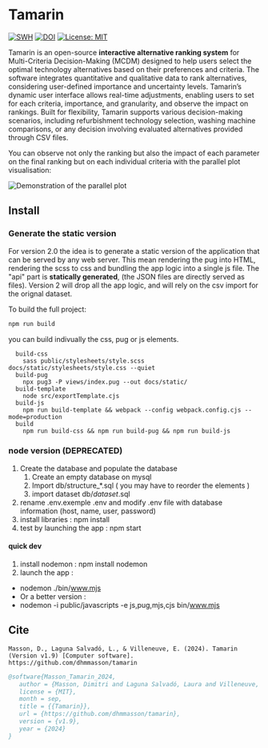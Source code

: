 # Tamarin

[![SWH](https://archive.softwareheritage.org/badge/origin/https://github.com/dhmmasson/rezbuild-emperor-tamarin/)](https://archive.softwareheritage.org/browse/origin/?origin_url=https://github.com/dhmmasson/rezbuild-emperor-tamarin)
[![DOI](https://zenodo.org/badge/DOI/10.5281/zenodo.13628740.svg)](https://doi.org/10.5281/zenodo.13628740)
[![License: MIT](https://img.shields.io/badge/License-MIT-yellow.svg)](https://opensource.org/licenses/MIT)

Tamarin is an open-source **interactive alternative ranking system** for Multi-Criteria Decision-Making (MCDM) designed to help users select the optimal technology alternatives based on their preferences and criteria. The software integrates quantitative and qualitative data to rank alternatives, considering user-defined importance and uncertainty levels. Tamarin’s dynamic user interface allows real-time adjustments, enabling users to set for each criteria, importance, and granularity, and observe the impact on rankings. Built for flexibility, Tamarin supports various decision-making scenarios, including refurbishment technology selection, washing machine comparisons, or any decision involving evaluated alternatives provided through CSV files.

You can observe not only the ranking but also the impact of each parameter on the final ranking but on each individual criteria with the parallel plot visualisation: 

![Demonstration of the parallel plot](/docs/parallelPlotCoordinate.gif)

## Install

### Generate the static version 

For version 2.0 the idea is to generate a static version of the application that can be served by any web server. This mean rendering the pug into HTML, rendering the scss to css and bundling the app logic into a single js file. The "api" part is **statically generated**, (the JSON files are directly served as files). 
Version 2 will drop all the app logic, and will rely on the csv import for the orignal dataset.

To build the full project: 
```bash
npm run build 
``` 
you can build indivually the css, pug or js elements. 
```
  build-css
    sass public/stylesheets/style.scss docs/static/stylesheets/style.css --quiet
  build-pug
    npx pug3 -P views/index.pug --out docs/static/
  build-template
    node src/exportTemplate.cjs
  build-js
    npm run build-template && webpack --config webpack.config.cjs --mode=production
  build
    npm run build-css && npm run build-pug && npm run build-js 
```

### node version (DEPRECATED)

1. Create the database and populate the database
   1. Create an empty database on mysql
   2. Import db/structure\_\*.sql ( you may have to reorder the elements )
   3. import dataset db/_dataset_.sql
1. rename .env.exemple .env and modify .env file with database information (host, name, user, password)
1. install libraries : npm install
1. test by launching the app : npm start

#### quick dev

1. install nodemon : npm install nodemon
1. launch the app :

- nodemon ./bin/www.mjs
- Or a better version :
- nodemon -i public/javascripts -e js,pug,mjs,cjs bin/www.mjs


## Cite 

```APA
Masson, D., Laguna Salvadó, L., & Villeneuve, E. (2024). Tamarin (Version v1.9) [Computer software]. https://github.com/dhmmasson/tamarin
```

```bibtex
@software{Masson_Tamarin_2024,
   author = {Masson, Dimitri and Laguna Salvadó, Laura and Villeneuve, Eric},
   license = {MIT},
   month = sep,
   title = {{Tamarin}},
   url = {https://github.com/dhmmasson/tamarin},
   version = {v1.9},
   year = {2024}
}
```